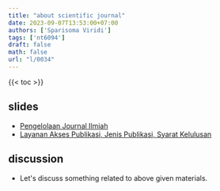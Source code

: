 ```yaml
---
title: "about scientific journal"
date: 2023-09-07T13:53:00+07:00
authors: ['Sparisoma Viridi']
tags: ['nt6094']
draft: false
math: false
url: "l/0034"
---
```

{{< toc >}}


## slides
+ [Pengelolaan Journal Ilmiah](https://doi.org/10.5281/zenodo.3751238)
+ [Layanan Akses Publikasi, Jenis Publikasi, Syarat Kelulusan](https://doi.org/10.5281/zenodo.7058927)


## discussion
+ Let's discuss something related to above given materials.
